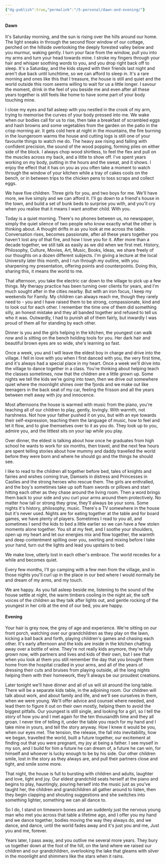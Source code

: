 ```yaml
---
{"dg-publish":true,"permalink":"/5-personal/dawn-and-evening/"}
---
```



#### Dawn

It's Saturday morning, and the sun is rising over the hills around our home. The light sneaks in through the second floor window of our cottage, perched on the hillside overlooking the deeply forested valley below and you murmur, waking gently. I turn your face from the window, pull you into my arms and turn your head towards mine. I stroke my fingers through your hair and whisper soothing words to you, and you drop right back off to sleep. It's a Saturday, and the kids stayed with their friends last night and aren't due back until lunchtime, so we can afford to sleep in. It's a rare morning and ones like this that I treasure, the house is still and quiet and the world outside this room seems willing to wait for us a little longer. I savour the moment, drink in the feel of you beside me and even after all these years together is still feels like home to have some part of your body touching mine.

I close my eyes and fall asleep with you nestled in the crook of my arm, trying to memorise the curves of your body pressed into me. We wake when our bodies call for us to rise, then take a breakfast of scrambled eggs and hash browns and some vegetables from the garden on the patio in the crisp morning air. It gets cold here at night in the mountains, the fire burning in the loungeroom warms the house and cutting logs is still one of your favourite things to watch me do. The heavy axe rising and falling with confident precision, the sound of the wood popping, forming piles on either side of the block. I always chop wood shirtless, to feel the flex and pull on the muscles across my back, and a little to show off. I've spent years working on my body, putting in the hours and the sweat, and it shows. I enjoy the effect that it has on you as you often take a moment to watch through the window of your kitchen while a tray of cakes cools on the bench, or in between trips to the chicken pens to toss scraps and collect eggs.

We have five children. Three girls for you, and two boys for me. We'll have more, we live simply and we can afford it. I'll go down to a friend's house in the town, and build a set of bunk beds to surprise you with, and you'll cry when you realise that it means I want another child. With you.

Today is a quiet morning. There's no phones between us, no newspaper, simply the quiet silence of two people who know exactly what the other is thinking about. A thought drifts in as you look at me across the table. Conversation rises, becomes passionate, after all these years together you haven't lost any of that fire, and how I love you for it. After more than a decade together, we still talk as easily as we did when we first met. History, Philosophy, Culture, Movies, Art, Music, Books, Ideas, we share freely of our thoughts on a dozen different subjects. I'm giving a lecture at the local University later this month, and I run through my outline, with you sharpening my presentation, offering points and counterpoints. Doing this, sharing this, it means the world to me.

That afternoon, you take the electric car down to the village to pick up a few things. My therapy practice has been turning over clients for years, and I'm much sought after in the cities nearby. But with an iron focus, I keep my weekends for Family. My children can always reach me, though they rarely need to - you and I have raised them to be strong, compassionate, kind and to look out for each other. I remember the time one of them did something silly, an honest mistake and they all banded together and refused to tell us who it was. Outwardly, I had to punish all of them fairly, but inwardly I was proud of them all for standing by each other.

Dinner is you and the girls helping in the kitchen, the youngest can walk now and is sitting on the bench holding tools for you. Her dark hair and beautiful brown eyes are so wide, she's learning so fast.

Once a week, you and I will leave the eldest boy in charge and drive into the village. I fell in love with you when I first danced with you, the very first time, and it's always had a special place in my heart. Once a week we'll drive into the village to dance together in a class. You're thinking about helping teach the classes sometimes, now that the children are a little grown up. Some nights we tell the kids we're going into town, then we drive out somewhere quiet where the moonlight shines over the fjords and we make out like teenagers in the back seat of my car, feeling the frisson and all the years between melt away with joy and innocence.

Most afternoons the house is warmed with music from the piano, you're teaching all of our children to play, gently, lovingly. With warmth, not harshness. Not how your father pushed it on you, but with an eye towards their self-expression, teaching them the language of music, how to feel and let it flow, and to give themselves over to it as you do. They look up to you, admire you, and the littlest sits on your lap while you play.

Over dinner, the eldest is talking about how once he graduates from high school he wants to work for six months, then travel, and the next few hours are spent telling stories about how mummy and daddy travelled the world before they were born and where he should go and the things he should see.

I like to read to the children all together before bed, tales of knights and fairies and wishes coming true, Damsels in distress and Princesses in Castles and the strong heroes who rescue them. The girls are enthralled, and the boy's sometimes take up soft foam swords or pillows and start hitting each other as they chase around the living room. Then a word brings them back to your side and you curl your arms around them protectively. No matter how tall or strong they grow, they'll always be your sons. Some nights it's history, philosophy, music. There's a TV somewhere in the house but it's never used. Nights are for eating together at the table and for board games, we have plenty of players. Sometimes I read to you all, and sometimes I send the kids to bed a little earlier so we can have a few stolen moments alone together. You sit at my feet, and I soothe your shoulders, open up my heart and let our energies mix and flow together, the warmth and deep contentment spilling over you, swirling and mixing before I take your hand, turn out the lights and lead you upstairs to bed.

We make love, utterly lost in each other's embrace. The world recedes for a while and becomes quiet.

Every few months, I'll go camping with a few men from the village, and in those nights you'll curl up in the place in our bed where I would normally be and dream of my arms, and my touch.

We are happy. As you fall asleep beside me, listening to the sound of the house settle at night, the warm timbers cooling in the night air, the soft voices of the children as they talk after lights out, and gentle rocking of the youngest in her crib at the end of our bed, you are happy.

#### Evening

Your hair is grey now, the grey of age and experience. We're sitting on our front porch, watching over our grandchildren as they play on the lawn, kicking a ball back and forth, playing children's games and chasing each other. It's early afternoon and the kids are inside in the kitchen chatting away over a bottle of wine. They're not really kids anymore, they're fully grown now, with partners and lives and kids of their own, but I see that when you look at them you still remember the day that you brought them home from the hospital cradled in your arms, and all of the years of dressing their cuts and bruises from playing outside, all the long nights helping them with their homework, they'll always be our proudest creations.

Later tonight we'll have dinner and all of us will sit around the long table. There will be a separate kids table, in the adjoining room. Our children will talk about work, and about family and life, and we'll see ourselves in them, when we were young. We'll offer advice and counsel where needed, and lead them to figure it out on their own mostly, helping them to avoid the biggest pitfalls. Our youngest is still single, and looking for a girl, so I tell the story of how you and I met again for the ten thousandth time and they all groan. I never tire of telling it, under the table you reach for my hand and I take mine in yours, and tell the story anyway. How I knew it would be you, when our eyes met. The tension, the release, the fall into inevitability, how we began, travelled the world, built a future together, our excitement at finding out that you were pregnant, my joy at being a father. I see myself in my son, and I build for him a future he can dream of, a future he can win, for himself and whoever is lucky enough to be by his side. Our other children smile, lost in the story as they always are, and pull their partners close and tight, and smile some more.

That night, the house is full to bursting with children and adults, laughter and love, light and joy. Our eldest grandchild seats herself at the piano and begins to play, hauntingly, pouring herself into the music just as you've taught her, the children and grandchildren all gather around to listen, then they begin clapping and shouting suggestions and she switches into something lighter, something we can all dance to.

So I do, I stand on timeworn bones and am suddenly just the nervous young man who met you across that table a lifetime ago, and I offer you my hand and we dance together, bodies moving the way they always do, and we dance, and dance, until the world fades away and it's just you and me, Just you and me, forever.

Years later, I pass away, and you outlive me several more years. They bury us together down at the foot of the hill, on the land where we raised our children and our grandchildren, overlooking the lake that gleams with silver in the moonlight and shimmers like the stars when it rains.